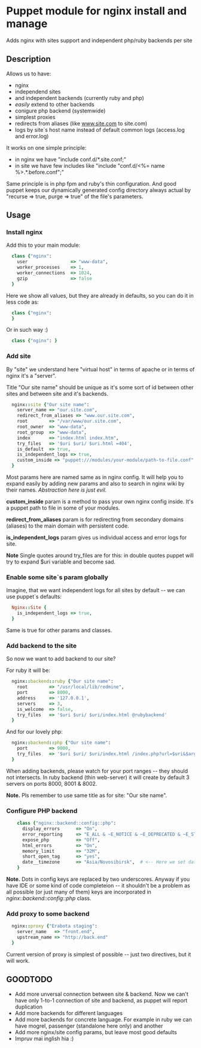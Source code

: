 # Puppet module for nginx install and manage

Adds nginx with sites support and independent php/ruby backends per site

## Description

Allows us to have:

 * nginx
 * independend sites
 * and independent backends (currently ruby and php)
 * *easily* extend to other backends
 * conigure php backend (systemwide)
 * simplest proxies
 * redirects from aliases (like www.site.com to site.com)
 * logs by site`s host name instead of default common logs (access.log and error.log)

It works on one simple principle:

 * in nginx we have "include conf.d/*.site.conf;"
 * in site we have few includes like "include "conf.d/<%= name %>.*.before.conf";"

Same principle is in php fpm and ruby's thin configuration. And good puppet keeps our dynamically generated config directory always actual by "recurse => true, purge => true" of the file's parameters.

## Usage

### Install nginx

Add this to your main module:

```ruby
  class {"nginx":
    user                => "www-data",
    worker_processes    => 1,
    worker_connections  => 1024,
    gzip                => false
  }
```

Here we show all values, but they are already in defaults, so you can do it in less code as:

```ruby
  class {"nginx":
  }
```
Or in such way :)

```ruby
  class {"nginx": }
```

### Add site

By "site" we understand here "virtual host" in terms of apache or in terms of nginx it's a "server".

Title "Our site name" should be unique as it's some sort of id between other sites and between site and it's backends.

```ruby
  nginx::site {"Our site name":
    server_name => "our.site.com",
    redirect_from_aliases => "www.our.site.com",
    root        => "/var/www/our.site.com",
    root_owner  => "www-data",
    root_group  => "www-data",
    index       => "index.html index.htm",
    try_files   => '$uri $uri/ $uri.html =404',
    is_default  => true,
    is_independent_logs => true,
    custom_inside => "puppet:///modules/your-module/path-to-file.conf"
  }
```
Most params here are named same as in nginx config. It will help you to expand easily by adding new params and also to search in nginx wiki by their names.
*Abstraction here is just evil.*

**custom_inside** param is a method to pass your own nginx config inside. It's a puppet path to file in some of your modules.

**redirect_from_aliases** param is for redirecting from secondary domains (aliases) to the main domain with persistent code.

**is_independent_logs** param gives us individual access and error logs for site.

**Note** Single quotes around try_files are for this: in double quotes puppet will try to expand $uri variable and become sad.

### Enable some site`s param globally

Imagine, that we want independent logs for all sites by default -- we can use puppet`s defaults:

```ruby
  Nginx::Site {
    is_independent_logs => true,
  }
```

Same is true for other params and classes.

### Add backend to the site

So now we want to add backend to our site?

For ruby it will be:

```ruby
  nginx::backend::ruby {"Our site name":
    root        => "/usr/local/lib/redmine",
    port        => 8000,
    address     => '127.0.0.1',
    servers     => 3,
    is_welcome  => false,
    try_files   => '$uri $uri/ $uri/index.html @rubybackend'
  }
```

And for our lovely php:

```ruby
  nginx::backend::php {"Our site name":
    port        => 9000,
    try_files   => '$uri $uri/ $uri/index.html /index.php?url=$uri&$args'
  }
```

When adding backends, please watch for your port ranges -- they should not intersects. In ruby backend (thin web-server) it will create by default 3 servers on ports 8000, 8001 & 8002.

**Note.** Pls remember to use same title as for site: "Our site name".

### Configure PHP backend

```ruby
    class {"nginx::backend::config::php":
      display_errors      => "On",
      error_reporting     => "E_ALL & ~E_NOTICE & ~E_DEPRECATED & ~E_STRICT",
      expose_php          => "Off",
      html_errors         => "On",
      memory_limit        => "32M",
      short_open_tag      => "yes",
      date__timezone      => "Asia/Novosibirsk",  # <-- Here we set date.timezone key
    }
```

**Note.** Dots in config keys are replaced by two underscores. Anyway if you have
IDE or some kind of code completeion -- it shouldn't be a problem as all possible
(or just many of them) keys are incorporated in *nginx::backend::config::php* class.

### Add proxy to some backend

```ruby
  nginx::proxy {"Erabota staging":
    server_name   => "front.end",
    upstream_name => "http://back.end"
  }
```
Current version of proxy is simplest of possible -- just two directives, but it will work.

## GOODTODO

* Add more unversal connection between site & backend. Now we can't have only 1-to-1 connection of site and backend, as puppet will report duplication
* Add more backends for different languages
* Add more backends for concrete language. For example in ruby we can have mogrel, passenger (standalone here only) and another
* Add more nginx/site config params, but leave most good defaults
* Impruv mai inglish hia :)